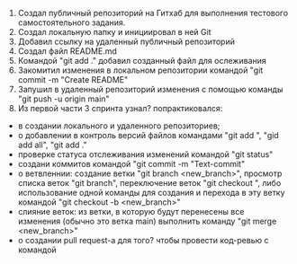 1. Создал публичный репозиторий на Гитхаб для выполнения тестового самостоятельного задания.
2. Создал локальную папку и инициировал в ней Git
3. Добавил ссылку на удаленный публичный репозиторий
4. Создал файл README.md
5. Командой "git add ." добавил созданный файл для ослеживания
6. Закомитил изменения в локальном репозитории командой "git commit -m "Create README"
7. Запушил в удаленный репозиторий изменения с помощью команды "git push -u origin main"
8. Из первой части 3 спринта узнал? попрактиковался:
- в создании локального и удаленного репозиториев;
- о добавлении в контроль версий файлов командами "git add <name-file>", "gid add all", "git add ."
- проверке статуса отслеживания изменений командой "git status"
- создани коммитов командой "git commit -m "Text-commit"
- о ветвленнии: создание ветки "git branch <new_branch>", просмотр списка веток "git branch", переключение веток "git checkout <branch>", либо использование одной команды для создания и перехода в эту ветку командой "git checkout -b <new_branch>"
- слияние веток: из ветки, в которую будут перенесены все изменения (обычно это ветка main) выполнить команду "git merge <new_branch>"
- о создании pull request-a для того? чтобы провести код-ревью с командой
